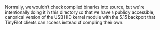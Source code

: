 Normally, we wouldn't check compiled binaries into source, but we're intentionally doing it in this directory so that we have a publicly accessible, canonical version of the USB HID kernel module with the 5.15 backport that TinyPilot clients can access instead of compiling their own.
